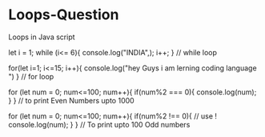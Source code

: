 # Loops-Question
Loops in Java script

let i = 1;
while (i<= 6){
    console.log("INDIA",);
    i++;
} // while loop

for(let i=1; i<=15; i++){
    console.log("hey Guys i am lerning coding language ")
} // for loop


for (let num = 0; num<=100; num++){
    if(num%2 === 0){
        console.log(num);
    }
} // to print Even Numbers upto 1000


for (let num = 0; num<=100; num++){
    if(num%2 !== 0){           // use !
        console.log(num);
    }
}                              // To print upto 100 Odd numbers

